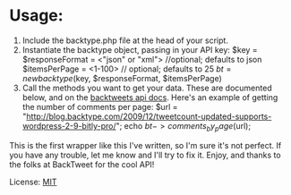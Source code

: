 # Usage:

1. Include the backtype.php file at the head of your script.
2. Instantiate the backtype object, passing in your API key:
    $key = <your backtype api key>
    $responseFormat = <"json" or "xml"> //optional; defaults to json
    $itemsPerPage = <1-100> // optional; defaults to 25
    $bt = new backtype($key, $responseFormat, $itemsPerPage)
3. Call the methods you want to get your data.  These are documented below, and on the [backtweets api docs](http://www.backtype.com/developers).  Here's an example of getting the number of comments per page:
    $url = "http://blog.backtype.com/2009/12/tweetcount-updated-supports-wordpress-2-9-bitly-pro/";
    echo $bt->comments_by_page($url);

This is the first wrapper like this I've written, so I'm sure it's not perfect. If you have any trouble, let me know and I'll try to fix it.  Enjoy, and thanks to the folks at BackTweet for the cool API!

License: [MIT](http://www.opensource.org/licenses/mit-license.php)